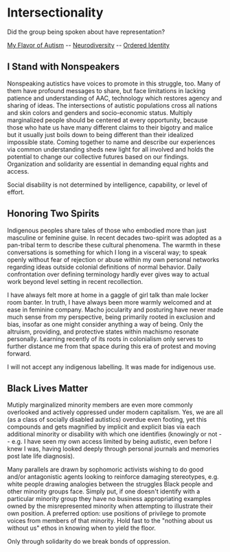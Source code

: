 
Intersectionality
=================

Did the group being spoken about have representation?

[My Flavor of Autism](./diagnosis.md 'Previous')
-- [Neurodiversity](./README.md 'Main')
-- [Ordered Identity](./identity.md 'Next')


I Stand with Nonspeakers
------------------------

Nonspeaking autistics have voices to promote in this struggle, too.  Many of
them have profound messages to share, but face limitations in lacking patience
and understanding of AAC, technology which restores agency and sharing of
ideas.  The intersections of autistic populations cross all nations and skin
colors and genders and socio-economic status.  Multiply marginalized people
should be centered at every opportunity, because those who hate us have many
different claims to their bigotry and malice but it usually just boils down to
being different than their idealized impossible state.  Coming together to name
and describe our experiences via common understanding sheds new light for all
involved and holds the potential to change our collective futures based on our
findings.  Organization and solidarity are essential in demanding equal rights
and access.

Social disability is not determined by intelligence, capability, or level of
effort.


Honoring Two Spirits
--------------------

Indigenous peoples share tales of those who embodied more than just masculine
or feminine guise.  In recent decades two-spirit was adopted as a pan-tribal
term to describe these cultural phenomena.  The warmth in these conversations
is something for which I long in a visceral way; to speak openly without fear
of rejection or abuse within my own personal networks regarding ideas outside
colonial definitions of normal behavior.  Daily confrontation over defining
terminology hardly ever gives way to actual work beyond level setting in recent
recollection.

I have always felt more at home in a gaggle of girl talk than male locker room
banter.  In truth, I have always been more warmly welcomed and at ease in
feminine company.  Macho jocularity and posturing have never made much sense from
my perspective, being primarily rooted in exclusion and bias, insofar as one
might consider anything a way of being.  Only the altruism, providing, and
protective states within machismo resonate personally.  Learning recently of
its roots in colonialism only serves to further distance me from that space
during this era of protest and moving forward.

I will not accept any indigenous labelling.  It was made for indigenous use.


Black Lives Matter
------------------

Mutiply marginalized minority members are even more commonly overlooked and
actively oppressed under modern capitalism.  Yes, we are all (as a class of
socially disabled autistics) overdue even footing, yet this compounds and gets
magnified by implicit and explicit bias via each additional minority or
disability with which one identifies (knowingly or not -- e.g. I have seen my
own access limited by being autistic, even before I knew I was, having looked
deeply through personal journals and memories post late life diagnosis).

Many parallels are drawn by sophomoric activists wishing to do good and/or
antagonistic agents looking to reinforce damaging stereotypes, e.g. white people
drawing analogies between the struggles Black people and other minority groups
face.  Simply put, if one doesn't identify with a particular minority group they
have no business appropriating examples owned by the misrepresented minority
when attempting to illustrate their own position.  A preferred option: use
positions of privilege to promote voices from members of that minority.  Hold
fast to the "nothing about us without us" ethos in knowing when to yield the
floor.

Only through solidarity do we break bonds of oppression.

